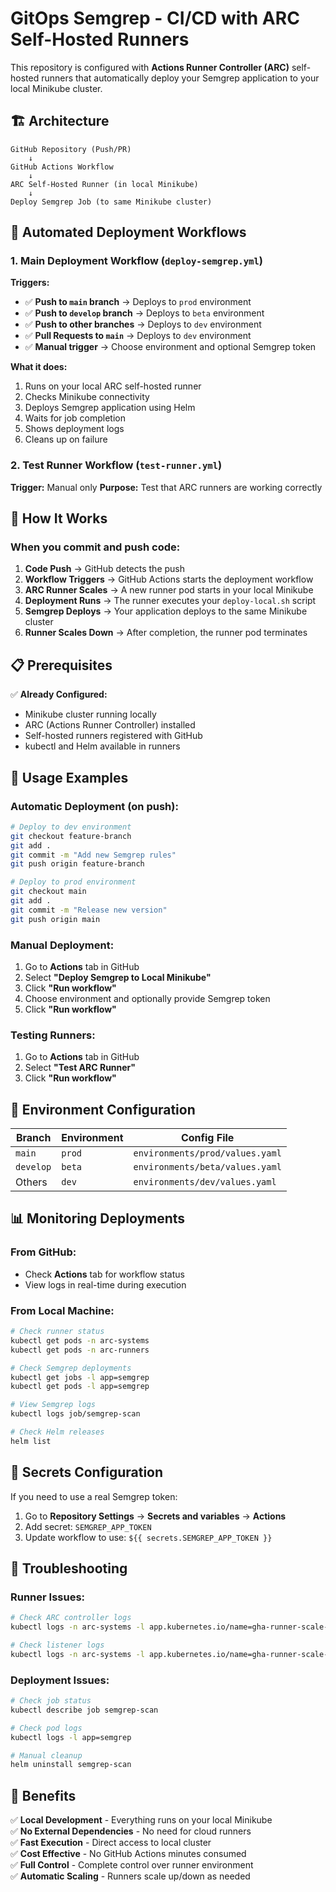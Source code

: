 # GitOps Semgrep - CI/CD with ARC Self-Hosted Runners

This repository is configured with **Actions Runner Controller (ARC)** self-hosted runners that automatically deploy your Semgrep application to your local Minikube cluster.

## 🏗️ Architecture

```
GitHub Repository (Push/PR) 
    ↓
GitHub Actions Workflow
    ↓
ARC Self-Hosted Runner (in local Minikube)
    ↓
Deploy Semgrep Job (to same Minikube cluster)
```

## 🚀 Automated Deployment Workflows

### 1. **Main Deployment Workflow** (`deploy-semgrep.yml`)

**Triggers:**
- ✅ **Push to `main` branch** → Deploys to `prod` environment
- ✅ **Push to `develop` branch** → Deploys to `beta` environment  
- ✅ **Push to other branches** → Deploys to `dev` environment
- ✅ **Pull Requests to `main`** → Deploys to `dev` environment
- ✅ **Manual trigger** → Choose environment and optional Semgrep token

**What it does:**
1. Runs on your local ARC self-hosted runner
2. Checks Minikube connectivity
3. Deploys Semgrep application using Helm
4. Waits for job completion
5. Shows deployment logs
6. Cleans up on failure

### 2. **Test Runner Workflow** (`test-runner.yml`)

**Trigger:** Manual only
**Purpose:** Test that ARC runners are working correctly



## 🔄 How It Works

### When you commit and push code:

1. **Code Push** → GitHub detects the push
2. **Workflow Triggers** → GitHub Actions starts the deployment workflow
3. **ARC Runner Scales** → A new runner pod starts in your local Minikube
4. **Deployment Runs** → The runner executes your `deploy-local.sh` script
5. **Semgrep Deploys** → Your application deploys to the same Minikube cluster
6. **Runner Scales Down** → After completion, the runner pod terminates

## 📋 Prerequisites

✅ **Already Configured:**
- Minikube cluster running locally
- ARC (Actions Runner Controller) installed
- Self-hosted runners registered with GitHub
- kubectl and Helm available in runners

## 🎯 Usage Examples

### Automatic Deployment (on push):
```bash
# Deploy to dev environment
git checkout feature-branch
git add .
git commit -m "Add new Semgrep rules"
git push origin feature-branch

# Deploy to prod environment  
git checkout main
git add .
git commit -m "Release new version"
git push origin main
```

### Manual Deployment:
1. Go to **Actions** tab in GitHub
2. Select **"Deploy Semgrep to Local Minikube"**
3. Click **"Run workflow"**
4. Choose environment and optionally provide Semgrep token
5. Click **"Run workflow"**

### Testing Runners:
1. Go to **Actions** tab in GitHub
2. Select **"Test ARC Runner"**  
3. Click **"Run workflow"**



## 🔧 Environment Configuration

| Branch | Environment | Config File |
|--------|-------------|-------------|
| `main` | `prod` | `environments/prod/values.yaml` |
| `develop` | `beta` | `environments/beta/values.yaml` |
| Others | `dev` | `environments/dev/values.yaml` |

## 📊 Monitoring Deployments

### From GitHub:
- Check **Actions** tab for workflow status
- View logs in real-time during execution

### From Local Machine:
```bash
# Check runner status
kubectl get pods -n arc-systems
kubectl get pods -n arc-runners

# Check Semgrep deployments
kubectl get jobs -l app=semgrep
kubectl get pods -l app=semgrep

# View Semgrep logs
kubectl logs job/semgrep-scan

# Check Helm releases
helm list
```

## 🔐 Secrets Configuration

If you need to use a real Semgrep token:

1. Go to **Repository Settings** → **Secrets and variables** → **Actions**
2. Add secret: `SEMGREP_APP_TOKEN`
3. Update workflow to use: `${{ secrets.SEMGREP_APP_TOKEN }}`

## 🚨 Troubleshooting

### Runner Issues:
```bash
# Check ARC controller logs
kubectl logs -n arc-systems -l app.kubernetes.io/name=gha-runner-scale-set-controller

# Check listener logs  
kubectl logs -n arc-systems -l app.kubernetes.io/name=gha-runner-scale-set
```

### Deployment Issues:
```bash
# Check job status
kubectl describe job semgrep-scan

# Check pod logs
kubectl logs -l app=semgrep

# Manual cleanup
helm uninstall semgrep-scan
```

## 🎉 Benefits

✅ **Local Development** - Everything runs on your local Minikube  
✅ **No External Dependencies** - No need for cloud runners  
✅ **Fast Execution** - Direct access to local cluster  
✅ **Cost Effective** - No GitHub Actions minutes consumed  
✅ **Full Control** - Complete control over runner environment  
✅ **Automatic Scaling** - Runners scale up/down as needed
